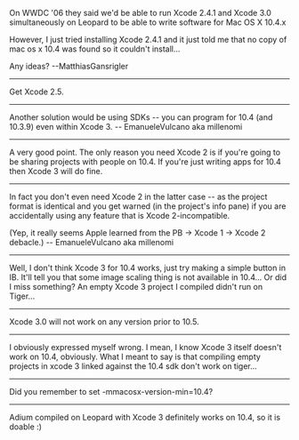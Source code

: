 On WWDC '06 they said we'd be able to run Xcode 2.4.1 and Xcode 3.0 simultaneously on Leopard to be able to write software for Mac OS X 10.4.x

However, I just tried installing Xcode 2.4.1 and it just told me that no copy of mac os x 10.4 was found so it couldn't install...

Any ideas?
--MatthiasGansrigler

----

Get Xcode 2.5.

----

Another solution would be using SDKs -- you can program for 10.4 (and 10.3.9) even within Xcode 3. -- EmanueleVulcano aka millenomi

----
A very good point. The only reason you need Xcode 2 is if you're going to be sharing projects with people on 10.4. If you're just writing apps for 10.4 then Xcode 3 will do fine.

----

In fact you don't even need Xcode 2 in the latter case -- as the project format is identical and you get warned (in the project's info pane) if you are accidentally using any feature that is Xcode 2-incompatible.

(Yep, it really seems Apple learned from the PB -> Xcode 1 -> Xcode 2 debacle.) -- EmanueleVulcano aka millenomi

----
Well, I don't think Xcode 3 for 10.4 works, just try making a simple button in IB. It'll tell you that some image scaling thing is not available in 10.4... Or did I miss something?
An empty Xcode 3 project I compiled didn't run on Tiger...

----

Xcode 3.0 will not work on any version prior to 10.5.

----

I obviously expressed myself wrong. I mean, I know Xcode 3 itself doesn't work on 10.4, obviously. What I meant to say is that compiling empty projects in xcode 3 linked against the 10.4 sdk don't work on tiger...

----

Did you remember to set     -mmacosx-version-min=10.4?

----

Adium compiled on Leopard with Xcode 3 definitely works on 10.4, so it is doable :)
